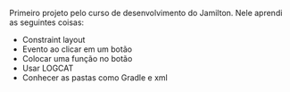 Primeiro projeto pelo curso de desenvolvimento do Jamilton.
Nele aprendi as seguintes coisas:
- Constraint layout
- Evento ao clicar em um botão
- Colocar uma função no botão
- Usar LOGCAT
- Conhecer as pastas como Gradle e xml

